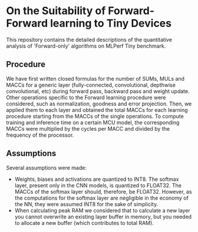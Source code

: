 # On the Suitability of Forward-Forward learning to Tiny Devices
This repository contains the detailed descriptions of the quantitative analysis of 'Forward-only' algorithms on MLPerf Tiny benchmark.

## Procedure
We have first written closed formulas for the number of SUMs, MULs and MACCs for a generic layer (fully-connected, convolutional, depthwise convolutional, etc) during forward pass, backward pass and weight update. Other operations specific to the Forward learning procedure were considered, such as normalization, goodness and error projection. Then, we applied them to each layer and obtained the total MACCs for each learning procedure starting from the MACCs of the single operations.
To compute training and inference time on a certain MCU model, the corresponding MACCs were multiplied by the cycles per MACC and divided by the frequency of the processor.

## Assumptions
Several assumptions were made: 
- Weights, biases and activations are quantized to INT8. The softmax layer, present only in the CNN models, is quantized to FLOAT32. The MACCs of the softmax layer should, therefore, be FLOAT32. However, as the computations for the softmax layer are negligible in the economy of the NN, they were assumed INT8 for the sake of simplicity. 
- When calculating peak RAM we considered that to calculate a new layer you cannot overwrite an existing layer buffer in memory, but you needed to allocate a new buffer (which contributes to total RAM).


